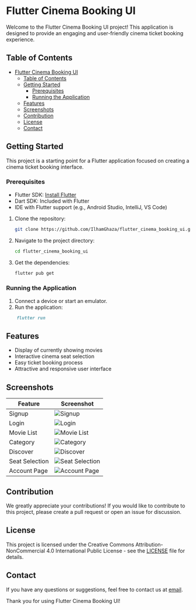 # Flutter Cinema Booking UI

Welcome to the Flutter Cinema Booking UI project! This application is designed to provide an engaging and user-friendly cinema ticket booking experience.

## Table of Contents

- [Flutter Cinema Booking UI](#flutter-cinema-booking-ui)
  - [Table of Contents](#table-of-contents)
  - [Getting Started](#getting-started)
    - [Prerequisites](#prerequisites)
    - [Running the Application](#running-the-application)
  - [Features](#features)
  - [Screenshots](#screenshots)
  - [Contribution](#contribution)
  - [License](#license)
  - [Contact](#contact)

## Getting Started

This project is a starting point for a Flutter application focused on creating a cinema ticket booking interface.

### Prerequisites

- Flutter SDK: [Install Flutter](https://flutter.dev/docs/get-started/install)
- Dart SDK: Included with Flutter
- IDE with Flutter support (e.g., Android Studio, IntelliJ, VS Code)

1. Clone the repository:

    ```bash
    git clone https://github.com/IlhamGhaza/flutter_cinema_booking_ui.git
    ```

2. Navigate to the project directory:

    ```bash
    cd flutter_cinema_booking_ui
    ```

3. Get the dependencies:

    ```bash
    flutter pub get
    ```

### Running the Application

1. Connect a device or start an emulator.
2. Run the application:

```markdown
    flutter run
```

## Features

- Display of currently showing movies
- Interactive cinema seat selection
- Easy ticket booking process
- Attractive and responsive user interface

## Screenshots

| Feature                | Screenshot                                      |
|------------------------|-------------------------------------------------|
| Signup                 | ![Signup](screenshots/signup.png)               |
| Login                  | ![Login](screenshots/login.png)                 |
| Movie List             | ![Movie List](screenshots/movie_list.png)       |
| Category               | ![Category](screenshots/category.png)           |
| Discover               | ![Discover](screenshots/discover.png)           |
| Seat Selection         | ![Seat Selection](screenshots/seat_selection.png)|
| Account Page           | ![Account Page](screenshots/account_page.png)   |

## Contribution

We greatly appreciate your contributions! If you would like to contribute to this project, please create a pull request or open an issue for discussion.

## License

This project is licensed under the Creative Commons Attribution-NonCommercial 4.0 International Public License - see the [LICENSE](LICENSE) file for details.

## Contact

If you have any questions or suggestions, feel free to contact us at [email](mailto:cb7ezeur@selenakuyang.anonaddy.com).

Thank you for using Flutter Cinema Booking UI!
